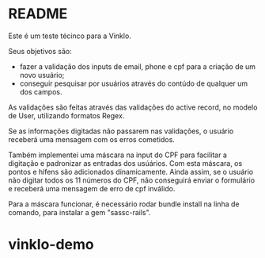 # README
Este é um teste técinco para a Vinklo.

Seus objetivos são:
  - fazer a validação dos inputs de email, phone e cpf para a criação de um novo usuário;
  - conseguir pesquisar por usuários através do contúdo de qualquer um dos campos.

As validações são feitas através das validações do active record, no modelo de User, utilizando formatos Regex.

Se as informações digitadas não passarem nas validações, o usuário receberá uma mensagem com os erros cometidos.

Também implementei uma máscara na input do CPF para facilitar a digitação e padronizar as entradas dos usúários. Com esta máscara, os pontos e hífens são adicionados dinamicamente. Ainda assim, se o usuário não digitar todos os 11 números do CPF, não conseguirá enviar o formulário e receberá uma mensagem de erro de cpf inválido.

Para a máscara funcionar, é necessário rodar bundle install na linha de comando, para instalar a gem "sassc-rails".


# vinklo-demo

